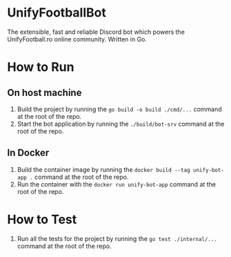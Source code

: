 # UnifyFootballBot
The extensible, fast and reliable Discord bot which powers the UnifyFootball.ro online community. Written in Go.

# How to Run
## On host machine
1. Build the project by running the `go build -o build ./cmd/...` command at the root of the repo.
2. Start the bot application by running the `./build/bot-srv` command at the root of the repo.

## In Docker
1. Build the container image by running the `docker build --tag unify-bot-app .` command at the root of the repo.
2. Run the container with the `docker run unify-bot-app` command at the root of the repo.

# How to Test
1. Run all the tests for the project by running the `go test ./internal/...` command at the root of the repo.
